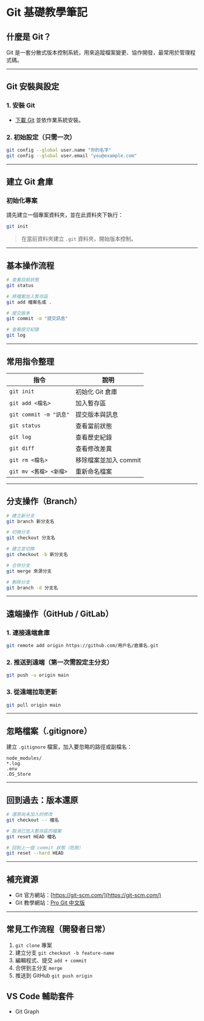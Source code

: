 # Git 基礎教學筆記

## 什麼是 Git？

Git 是一套分散式版本控制系統，用來追蹤檔案變更、協作開發，最常用於管理程式碼。

---

## Git 安裝與設定

### 1. 安裝 Git

- [下載 Git](https://git-scm.com/downloads) 並依作業系統安裝。

### 2. 初始設定（只需一次）

```bash
git config --global user.name "你的名字"
git config --global user.email "you@example.com"
```

---

## 建立 Git 倉庫

### 初始化專案
請先建立一個專案資料夾，並在此資料夾下執行：
```bash
git init
```

> 在當前資料夾建立 `.git` 資料夾，開始版本控制。

---

## 基本操作流程

```bash
# 查看目前狀態
git status

# 將檔案加入暫存區
git add 檔案名或 .

# 提交版本
git commit -m "提交訊息"

# 查看提交紀錄
git log
```

---

## 常用指令整理

| 指令                   | 說明             |
| -------------------- | -------------- |
| `git init`           | 初始化 Git 倉庫     |
| `git add <檔名>`       | 加入暫存區          |
| `git commit -m "訊息"` | 提交版本與訊息        |
| `git status`         | 查看當前狀態         |
| `git log`            | 查看歷史紀錄         |
| `git diff`           | 查看修改差異         |
| `git rm <檔名>`        | 移除檔案並加入 commit |
| `git mv <舊檔> <新檔>`   | 重新命名檔案         |

---

## 分支操作（Branch）

```bash
# 建立新分支
git branch 新分支名

# 切換分支
git checkout 分支名

# 建立並切換
git checkout -b 新分支名

# 合併分支
git merge 來源分支

# 刪除分支
git branch -d 分支名
```

---

## 遠端操作（GitHub / GitLab）

### 1. 連接遠端倉庫

```bash
git remote add origin https://github.com/用戶名/倉庫名.git
```

### 2. 推送到遠端（第一次需設定主分支）

```bash
git push -u origin main
```

### 3. 從遠端拉取更新

```bash
git pull origin main
```

---

## 忽略檔案（.gitignore）

建立 `.gitignore` 檔案，加入要忽略的路徑或副檔名：

```
node_modules/
*.log
.env
.DS_Store
```

---

## 回到過去：版本還原

```bash
# 還原尚未加入的修改
git checkout -- 檔名

# 取消已加入暫存區的檔案
git reset HEAD 檔名

# 回到上一個 commit 狀態（危險）
git reset --hard HEAD
```

---

## 補充資源

* Git 官方網站：[https://git-scm.com/](https://git-scm.com/)
* Git 教學網站：[Pro Git 中文版](https://git-scm.com/book/zh-tw/v2)

---

## 常見工作流程（開發者日常）

1. `git clone` 專案
2. 建立分支 `git checkout -b feature-name`
3. 編輯程式、提交 `add + commit`
4. 合併到主分支 `merge`
5. 推送到 GitHub `git push origin`

## VS Code 輔助套件
* Git Graph
